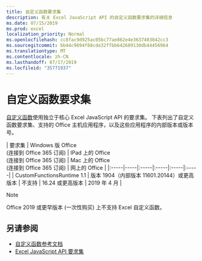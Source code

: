 ```yaml
---
title: 自定义函数要求集
description: 有关 Excel JavaScript API 的自定义函数要求集的详细信息
ms.date: 07/15/2019
ms.prod: excel
localization_priority: Normal
ms.openlocfilehash: cc8fac9d925ac05bc77ae862e4e3637403842cc3
ms.sourcegitcommit: bb44c9694f88cde32ffbb642689130db44456964
ms.translationtype: MT
ms.contentlocale: zh-CN
ms.lasthandoff: 07/17/2019
ms.locfileid: "35771937"
---
```

# <a name="custom-functions-requirement-sets"></a>自定义函数要求集

[自定义函数](./custom-functions-overview.md)使用独立于核心 Excel JavaScript API 的要求集。 下表列出了自定义函数要求集、支持的 Office 主机应用程序，以及这些应用程序的内部版本或版本号。

|  要求集  |  Windows 版 Office<br>(连接到 Office 365 订阅)  |  IPad 上的 Office<br>(连接到 Office 365 订阅)  |  Mac 上的 Office<br>(连接到 Office 365 订阅)  | 网上的 Office |
|:-----|-----|:-----|:-----|:-----|:-----|
| CustomFunctionsRuntime 1.1 | 版本 1904（内部版本 11601.20144）或更高版本 | 不支持 | 16.24 或更高版本 | 2019 年 4 月 |

> [!NOTE]
> Office 2019 或更早版本 (一次性购买) 上不支持 Excel 自定义函数。

## <a name="see-also"></a>另请参阅

- [自定义函数参考文档](/javascript/api/custom-functions-runtime)
- [Excel JavaScript API 要求集](../reference/requirement-sets/excel-api-requirement-sets.md)
